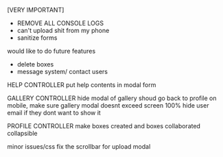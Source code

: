 [VERY IMPORTANT]
- REMOVE ALL CONSOLE LOGS
- can't upload shit from my phone
- sanitize forms

would like to do future features
- delete boxes
- message system/ contact users


HELP CONTROLLER
put help contents in modal form

GALLERY CONTROLLER
hide modal of gallery shoud go back to profile
on mobile, make sure gallery modal doesnt exceed screen 100%
hide user email if they dont want to show it

PROFILE CONTROLLER
make boxes created and boxes collaborated collapsible

minor issues/css
fix the scrollbar for upload modal
